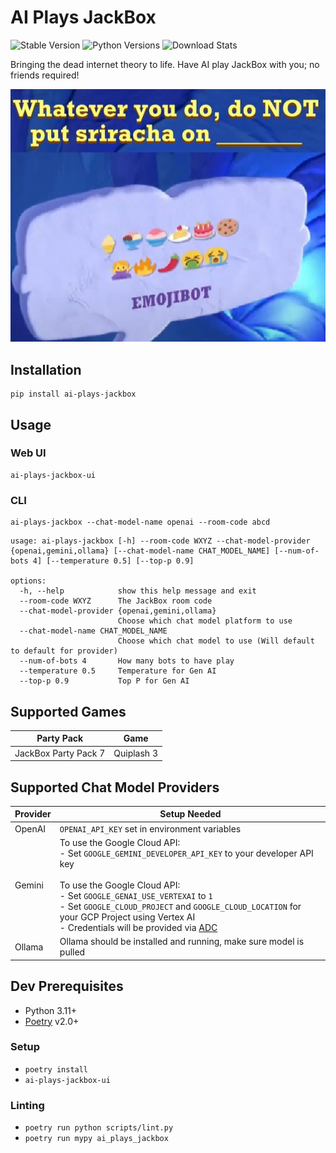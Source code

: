 # AI Plays JackBox

![Stable Version](https://img.shields.io/pypi/v/ai-plays-jackbox?label=stable)
![Python Versions](https://img.shields.io/pypi/pyversions/ai-plays-jackbox)
![Download Stats](https://img.shields.io/pypi/dm/ai-plays-jackbox)

Bringing the dead internet theory to life. Have AI play JackBox with you; no friends required!

![example](.github/emoji_bot_example.png)

## Installation

```shell
pip install ai-plays-jackbox
```

## Usage

### Web UI

```shell
ai-plays-jackbox-ui
```

### CLI

```shell
ai-plays-jackbox --chat-model-name openai --room-code abcd
```

```
usage: ai-plays-jackbox [-h] --room-code WXYZ --chat-model-provider {openai,gemini,ollama} [--chat-model-name CHAT_MODEL_NAME] [--num-of-bots 4] [--temperature 0.5] [--top-p 0.9]

options:
  -h, --help            show this help message and exit
  --room-code WXYZ      The JackBox room code
  --chat-model-provider {openai,gemini,ollama}
                        Choose which chat model platform to use
  --chat-model-name CHAT_MODEL_NAME
                        Choose which chat model to use (Will default to default for provider)
  --num-of-bots 4       How many bots to have play
  --temperature 0.5     Temperature for Gen AI
  --top-p 0.9           Top P for Gen AI
```

## Supported Games

| Party Pack            | Game                   |
| --------------------- | ---------------------- |
| JackBox Party Pack 7  | Quiplash 3             |

## Supported Chat Model Providers

| Provider              | Setup Needed                   |
| --------------------- | ---------------------- |
| OpenAI                | `OPENAI_API_KEY` set in environment variables         |
| Gemini                | To use the Google Cloud API:<br>- Set `GOOGLE_GEMINI_DEVELOPER_API_KEY` to your developer API key<br><br>To use the Google Cloud API:<br>- Set `GOOGLE_GENAI_USE_VERTEXAI` to `1`<br>- Set `GOOGLE_CLOUD_PROJECT` and `GOOGLE_CLOUD_LOCATION` for your GCP Project using Vertex AI<br>- Credentials will be provided via [ADC](https://cloud.google.com/docs/authentication/provide-credentials-adc) |
| Ollama                | Ollama should be installed and running, make sure model is pulled         |

## Dev Prerequisites

- Python 3.11+
- [Poetry](https://python-poetry.org/) v2.0+

### Setup

- `poetry install`
- `ai-plays-jackbox-ui`

### Linting

- `poetry run python scripts/lint.py`
- `poetry run mypy ai_plays_jackbox`
